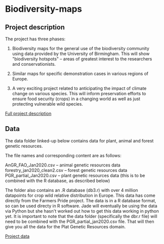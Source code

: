 # Biodiversity-maps

## Project description

The project has three phases:

1. Biodiversity maps for the general use of the biodiversity community using data provided by the University of Birmingham. This will show "biodiversity hotspots" – areas of greatest interest to the researchers and conservationists.

2. Similar maps for specific demonstration cases in various regions of Europe.

3. A very exciting project related to anticipating the impact of climate change on various species. This will inform preservation efforts to ensure food security (crops) in a changing world as well as just protecting vulnerable wild species.


[Full project description](https://docs.google.com/document/d/1UYtPe8WKO9XddAz26toE8vv8qtIRSuWZoDscsPrm8mM/edit# "Google Doc")


## Data

The data folder linked-up below contains data for plant, animal and forest genetic resources.

The file names and corresponding content are as follows:

AnGR_FAO_Jan2020.csv – animal genetic resources data
forestry_jan2020_clean2.csv – forest genetic resources data
PGR_partial_Jan2020.csv – plant genetic resources data (this is to be combined with the R database, as described below)

The folder also contains an .R database (db3.r) with over 4 million datapoints for crop wild relative distribution in Europe.  This data has come directly from the Farmers Pride project.  The data is in a R database format, so can be used directy in R software.  Jade will eventually be using the data via Python but she hasn't worked out how to get this data working in python yet.  It is important to note that the data folder (specifically the dbr.r file) will need to be combined with the PGR_partial_jan2020.csv file. That will then give you all the data for the Plat Genetic Resources domain.

[Project data](https://drive.google.com/drive/folders/1slcO5BjqCEHJqhTXCfs-Mb1LCFnWxQZi?usp=sharing "Google Drive folder")
